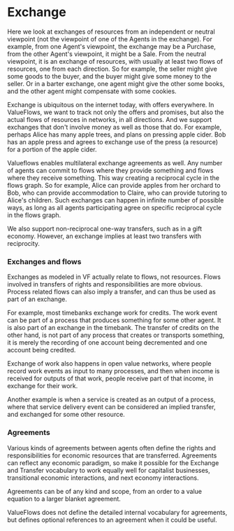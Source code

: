 # Exchange

Here we look at exchanges of resources from an independent or neutral viewpoint (not the viewpoint of one of the Agents in the exchange). For example, from one Agent's viewpoint, the exchange may be a Purchase, from the other Agent's viewpoint, it might be a Sale. From the neutral viewpoint, it is an exchange of resources, with usually at least two flows of resources, one from each direction. So for example, the seller might give some goods to the buyer, and the buyer might give some money to the seller. Or in a barter exchange, one agent might give the other some books, and the other agent might compensate with some cookies.

Exchange is ubiquitous on the internet today, with offers everywhere. In ValueFlows, we want to track not only the offers and promises, but also the actual flows of resources in networks, in all directions. And we support exchanges that don't involve money as well as those that do.  For example, perhaps Alice has many apple trees, and plans on pressing apple cider. Bob has an apple press and agrees to exchange use of the press (a resource) for a portion of the apple cider.

Valueflows enables multilateral exchange agreements as well. Any number of agents can commit to flows where they provide something and flows where they receive something. This way creating a reciprocal cycle in the flows graph. So for example, Alice can provide apples from her orchard to Bob, who can provide accommodation to Claire, who can provide tutoring to Alice's children. Such exchanges can happen in infinite number of possible ways, as long as all agents participating agree on specific reciprocal cycle in the flows graph.

We also support non-reciprocal one-way transfers, such as in a gift economy.  However, an exchange implies at least two transfers with reciprocity.


### Exchanges and flows

Exchanges as modeled in VF actually relate to flows, not resources.  Flows involved in transfers of rights and responsibilities are more obvious.  Process related flows can also imply a transfer, and can thus be used as part of an exchange.

For example, most timebanks exchange work for credits.  The work event can be part of a process that produces something for some other agent.  It is also part of an exchange in the timebank.  The transfer of credits on the other hand, is not part of any process that creates or transports something, it is merely the recording of one account being decremented and one account being credited.

Exchange of work also happens in open value networks, where people record work events as input to many processes, and then when income is received for outputs of that work, people receive part of that income, in exchange for their work.

Another example is when a service is created as an output of a process, where that service delivery event can be considered an implied transfer, and exchanged for some other resource.

### Agreements

Various kinds of agreements between agents often define the rights and responsibilities for economic resources that are transferred. Agreements can reflect any economic paradigm, so make it possible for the Exchange and Transfer vocabulary to work equally well for capitalist businesses, transitional economic interactions, and next economy interactions.

Agreements can be of any kind and scope, from an order to a value equation to a larger blanket agreement.

ValueFlows does not define the detailed internal vocabulary for agreements, but defines optional references to an agreement when it could be useful.


